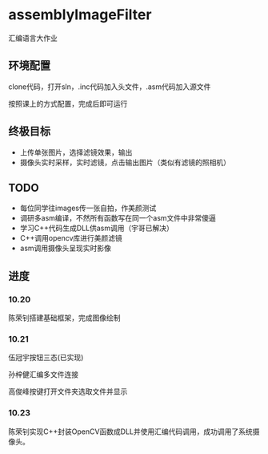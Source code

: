 # assemblyImageFilter
汇编语言大作业

## 环境配置
clone代码，打开sln，.inc代码加入头文件，.asm代码加入源文件

按照课上的方式配置，完成后即可运行

## 终极目标
+ 上传单张图片，选择滤镜效果，输出
+ 摄像头实时采样，实时滤镜，点击输出图片（类似有滤镜的照相机）

## TODO
+ 每位同学往images传一张自拍，作美颜测试
+ 调研多asm编译，不然所有函数写在同一个asm文件中非常傻逼
+ 学习C++代码生成DLL供asm调用（宇哥已解决）
+ C++调用opencv库进行美颜滤镜
+ asm调用摄像头呈现实时影像


## 进度
### 10.20
陈荣钊搭建基础框架，完成图像绘制

### 10.21
伍冠宇按钮三态(已实现)

孙梓健汇编多文件连接

高俊峰按键打开文件夹选取文件并显示

### 10.23
陈荣钊实现C++封装OpenCV函数成DLL并使用汇编代码调用，成功调用了系统摄像头。

